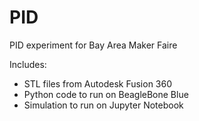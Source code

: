 # PID
PID experiment for Bay Area Maker Faire

Includes: 
- STL files from Autodesk Fusion 360
- Python code to run on BeagleBone Blue
- Simulation to run on Jupyter Notebook

